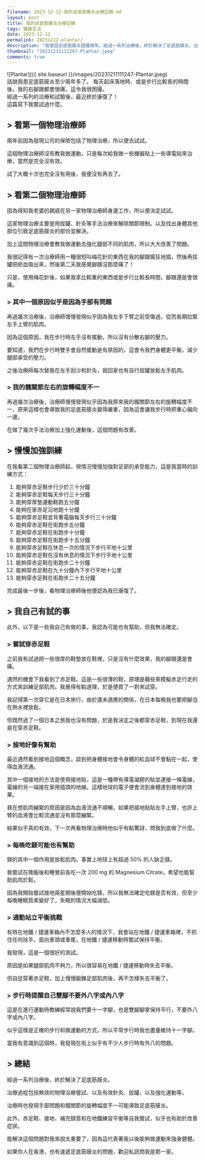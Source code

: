```yaml
---
filename: 2023-12-12-我的足底筋膜炎治療記錄.md
layout: post
title: 我的足底筋膜炎治療記錄
tags: 健康生活
date: 2023-12-12
permalink: 20231212-plantar/
description: "我曾因足底筋膜炎困擾兩年。經過一系列治療後，終於解決了足底筋膜炎。治療過程包括無效的物理治療嘗試、以及有效針灸、拔罐，以及強化運動等。治療時也發現手部問題和髖關節的旋轉幅度不一可能導致足底筋膜炎。此外，赤足鞋、接地、補充鎂質和在地鐵練習平衡等自我嘗試，似乎也有助於改善症狀。"
thumbnail: "20231211111247-Plantar.jpeg"
comments: true
---
```


![Plantar]({{ site.baseurl }}/images/20231211111247-Plantar.jpeg)  
話說我患足底筋膜炎至少兩年多了。 
每天起床落地時、或是步行比較長的時間後，我的右腳跟都會很痛，這令我很困擾。  
經過一系列的治療和試驗後，最近終於康復了！  
這篇寫下我嘗試過什麼。

## > 看第一個物理治療師

兩年前因為發現公司的保險包括了物理治療，所以便去試試。

這個物理治療師沒有教我做運動，只是每次給我做一些機器貼上一些導電貼來治療，當然是完全沒有效。

試了大概十次也完全沒有用後，我便沒有再去了。

## > 看第二個物理治療師

因為得知我老婆的親戚在另一家物理治療師身邊工作，所以便決定試試。

這家物理治療主要是用拔罐、針灸等手法治療來解除關節限制。以及找出身體其他部位引致足底筋膜炎的部份並解決。

加上這間物理治療會教我做運動去強化腿部不同的肌肉，所以大大改善了問題。

我很記得有一次治療師用一種很短叫梅花針的東西在我的腳跟瘋狂地插，然後再拔罐把瘀血吸出來，然後第二天我感覺腳跟沒那麼痛了！

只是，使用梅花針後，如果我拿比較重的東西或是步行比較長時間，腳跟還是會很痛。

### > 其中一個原因似乎是因為手部有問題

再過幾次治療後，治療師慢慢發現似乎因為我左手下臂之前受傷過，從而長期拉緊左手上臂的肌肉。

因為這個原因，我在步行時左手沒有擺動，所以沒有分散右腳的壓力。

要知道，我們在步行時雙手會自然擺動是有原因的，這會令我們身體更平衡，減少腿部承受的壓力。

之後治療師每次替我在左手刮沙和針灸，我回家也有自行拔罐放鬆左手肌肉。

### > 我的髖關節左右的旋轉幅度不一

再過幾次治療後，治療師慢慢發現似乎因為我原來我的髖關節左右的旋轉幅度不一，原來這樣也會導致我的足底筋膜炎變得嚴重，因為這會讓我步行時把重心偏向一邊。

在做了幾次手法治療加上強化運動後，這個問題有改善。

## > 慢慢加強訓練

在我看第二個物理治療師起，視情況慢慢加強對足部的承受能力，這是我當時的訓練方式：

1. 能夠穿赤足鞋步行少於三十分鐘
2. 能夠穿赤足鞋每天步行三十分鐘
3. 能夠穿厚墊運動鞋跑五分鐘
4. 能夠在家赤足沿地跑十分鐘
5. 能夠穿赤足鞋並背著電腦每天步行三十分鐘
6. 能夠穿赤足鞋在街跑步五分鐘
7. 能夠穿赤足鞋在街跑步十分鐘
8. 能夠穿赤足鞋在街跑步十五分鐘
9. 能夠穿赤足鞋在休息一次的情況下步行平地十公里
10. 能夠穿赤足鞋在沒有休息的情況下步行平地十公里
11. 能夠穿赤足鞋在街跑步二十分鐘
12. 能夠穿赤足鞋在九十分鐘內下步行平地十公里
13. 能夠穿赤足鞋在街跑步二十五分鐘

完成最後一步後，看物理治療師後他便認為我已康復了。

## > 我自己有試的事


此外，以下是一些我自己有做的事，我認為可能也有幫助，但我無法確定。

### > 嘗試穿赤足鞋

之前我有試過把一些很厚的鞋墊放在鞋裡，只是沒有什麼效果，我的腳跟還是會痛。

遇然的機會下我看到了赤足鞋。這是一些很薄的鞋，原理是藉些來模擬赤足行走的方式來訓練足部肌肉。我覺得有點道理，於是便買了一對來試穿。

我記得第一次穿它是在日本旅行，由於還未適應的關係，在日本每晚我也要把腳泡在熱水裡放鬆。

但既然過了一個日本之旅我也沒有問題，於是我決定之後都穿赤足鞋，到現在我還是在穿赤足鞋。


### > 接地好像有幫助

最近遇然看到接地這個概念，談到把身體接地會令身體的紅血球不會黏在一起，使得血液流通。

其中一個接地的方法是使用接地貼，這是一種帶有導電凝膠的貼並連接一條電線，電線的另一端接在家用插頭的地線。這樣地球的電子便會流到身體達到接地的效果。

我在想肌肉繃緊的原因是因為血液流通不順暢，如果把接地貼貼左手上臂，也許上臂的血液會比較流通並沒有那麼繃緊。

結果似乎真的有效，下一次再看物理治療時他似乎有點驚訝，問我到底做了什麼。


### > 每晚吃鎂可能也有幫助

鎂的其中一個作用是放鬆肌肉。事實上地球上有超過 50% 的人缺乏鎂。

我嘗試在晚飯後和睡覺前各吃一次 200 mg 的 Magnesium Citrate。希望也能幫助肌肉於鬆。

因為我開始嘗試接地兩星期後便開始吃鎂，所以我無法確定吃鎂是否有效，但至少每晚睡眠質素變好了，失眠的情況大幅減低。

### > 通勤站立平衡挑戰

有時在地鐵 / 捷運車箱內不怎麼多人的情況下，我會站在地鐵 / 捷運車箱裡，不抓住任何扶手，面向車頭或車尾，在地鐵 / 捷運移動時嘗試保持平衡。

我發現，這是一個很好的測試。

原因是如果腿部肌肉不夠力，所以很容易在地鐵 / 捷運移動時失去平衡。

但自從穿著赤足鞋，加上慢慢鍛鍊足部肌肉後，再不怎樣失去平衡了。

### > 步行時提醒自己雙腳不要外八字或內八字

這是在進行運動時教練經常說我們要十一字腳，也是雙腳腳掌保持平行，不要外八字或內八字。

似乎這樣是正確的步行和做運動的方式，所以平常步行時我也盡量維持十一字腳。

當我有意識到這個時，我發現在街上似乎有不少人步行時有外八的問題。

## > 總結

經過一系列治療後，終於解決了足底筋膜炎。

治療過程包括無效的物理治療嘗試、以及有效針灸、拔罐，以及強化運動等。

治療時也發現手部問題和髖關節的旋轉幅度不一可能導致足底筋膜炎。

此外，赤足鞋、接地、補充鎂質和在地鐵練習平衡等自我嘗試，似乎也有助於改善症狀。

能解決這個問題對我來說太重要了，因為這代表著我以後能夠做運動來強身健體。

如果你人在香港，也有速遞足底筋膜炎的問題，歡迎私訊問我是那一家。


<!--
- [我的足底筋膜炎治療記錄]({{ site.baseurl }}/20231212-plantar/)
-->
